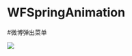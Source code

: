 # WFSpringAnimation

#微博弹出菜单

![](http://7xjczk.media1.z0.glb.clouddn.com/2015-08-13%2011_20_33.gif)